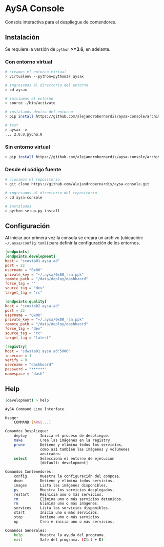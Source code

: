 # AySA Console

Consola interactiva para el despliegue de contendores.

## Instalación

Se requiere la versión de `python` **>=3.6**, en adelante.

### Con entorno virtual

```bash
# creamos el entorno virtual
> virtualenv --python=python37 aysax

# ingresamos al directorio del entorno
> cd aysax

# iniciamos el entorno
> source ./bin/activate

# instalamos dentro del entorno
> pip install https://github.com/alejandrobernardis/aysa-console/archive/master.zip

# test
> aysax -v
... 2.0.0.pyChu.0
```

### Sin entorno virtual

```bash
> pip install https://github.com/alejandrobernardis/aysa-console/archive/master.zip
```

### Desde el código fuente

```bash
# clonamos el repositorio
> git clone https://github.com/alejandrobernardis/aysa-console.git

# ingresamos al directorio del repositorio
> cd aysa-console

# instalamos
> python setup.py install
```

## Configuración

Al iniciar por primera vez la consola se creará un archivo (ubicación: `~/.aysa/config.toml`) para definir la configuración de los entornos. 

```toml
[endpoints]
[endpoints.development]
host = "scosta01.aysa.ad"
port = 22
username = "0x00"
private_key = "~/.aysa/0x00_rsa.ppk"
remote_path = "/data/deploy/dashbaord"
force_tag = ""
source_tag = "dev"
target_tag = "rc"

[endpoints.quality]
host = "scosta02.aysa.ad"
port = 22
username = "0x00"
private_key = "~/.aysa/0x00_rsa.ppk"
remote_path = "/data/deploy/dashbaord"
force_tag = "dev"
source_tag = "rc"
target_tag = "latest"

[registry]
host = "sdwsta01.aysa.ad:5000"
insecure = 1
verify = 0
username = "dashboard"
password = "******"
namespace = "dash"
```

## Help

```bash
(development) > help

AySA Command Line Interface.

Usage:
    COMMAND [ARGS...]

Comandos Despliegue:
    deploy      Inicia el proceso de despliegue.
    make        Crea las imágenes en la registry.
    prune       Detiene y elimina todos los servicios,
                como así también las imágenes y volúmenes
                aosicados.
    select      Selecciona el entorno de ejecución
                [default: development]

Comandos Contenedores:
    config      Muestra la configuración del compose.
    down        Detiene y elimina todos servicios.
    images      Lista las imágenes disponibles.
    ps          Muestra los servicios desplegados.
    restart     Reinicia uno o más servicios.
    rm          Elimina uno o más servicios detenidos.
    rm          Elimina uno o más imágenes.
    services    Lista los servicios disponibles.
    start       Inicia uno o más servicios.
    stop        Detiene uno o más servicios.
    up          Crea e inicia uno o más servicios.

Comandos Generales:
    help        Muestra la ayuda del programa.
    exit        Sale del programa. (Ctrl + D)
```